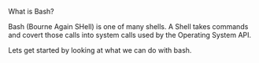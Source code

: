 What is Bash?

Bash (Bourne Again SHell) is one of many shells. A Shell takes commands and covert those calls into system calls used by the Operating System API.

Lets get started by looking at what we can do with bash.
